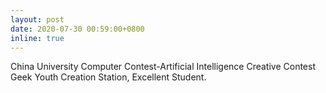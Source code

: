 ```yaml
---
layout: post
date: 2020-07-30 00:59:00+0800
inline: true
---
```


China University Computer Contest-Artificial Intelligence Creative Contest Geek Youth Creation Station, Excellent Student.